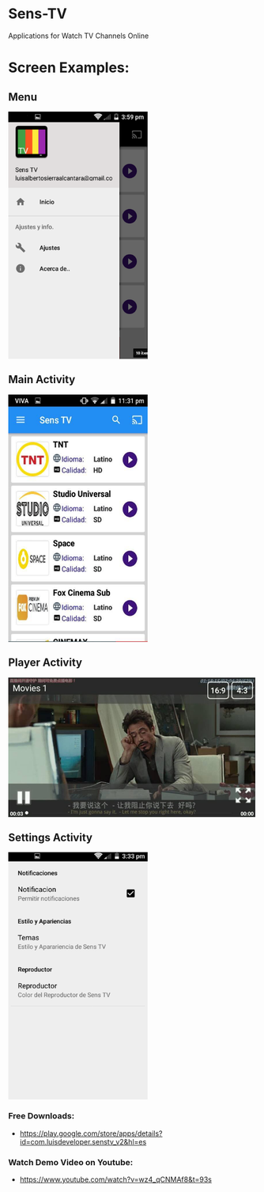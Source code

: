 # Sens-TV
Applications for Watch TV Channels Online

# Screen Examples:

## Menu
<img src="https://raw.githubusercontent.com/luisalbertosierraalcantara/Sens-TV/master/ScreenShot/Screenshot%20from%202018-11-17%2000-48-07.png" align="center" height="500px" width="282px"/>

## Main Activity
<img src="https://raw.githubusercontent.com/luisalbertosierraalcantara/Sens-TV/master/ScreenShot/37268354_1742880895747559_8089418108554444800_n.jpg" align="center" height="500px" width="282px"/>

## Player Activity
<img src="https://raw.githubusercontent.com/luisalbertosierraalcantara/Sens-TV/master/ScreenShot/37214730_1742880865747562_57782836437975040_n.jpg" align="center" height="282px" width="500px"/>

## Settings Activity

<img src="https://raw.githubusercontent.com/luisalbertosierraalcantara/Sens-TV/master/ScreenShot/Screenshot%20from%202018-11-17%2000-52-44.png" align="center" height="500px" width="282px"/>

### Free Downloads:
+ https://play.google.com/store/apps/details?id=com.luisdeveloper.senstv_v2&hl=es

### Watch Demo Video on Youtube:
+ https://www.youtube.com/watch?v=wz4_qCNMAf8&t=93s
